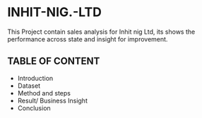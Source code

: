 # INHIT-NIG.-LTD
This Project contain sales analysis for Inhit nig Ltd, its shows the performance across state and insight for improvement.
## TABLE OF CONTENT
   - Introduction
   - Dataset
   - Method and steps
   - Result/ Business Insight
   - Conclusion
